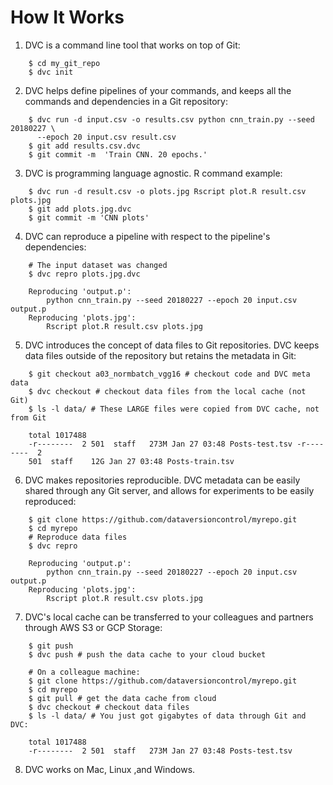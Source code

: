 # How It Works

1. DVC is a command line tool that works on top of Git:

```dvc
    $ cd my_git_repo
    $ dvc init
```

2. DVC helps define pipelines of your commands, and keeps all the commands and
dependencies in a Git repository:

```dvc
    $ dvc run -d input.csv -o results.csv python cnn_train.py --seed 20180227 \
      --epoch 20 input.csv result.csv
    $ git add results.csv.dvc
    $ git commit -m  'Train CNN. 20 epochs.'
```

3. DVC is programming language agnostic. R command example:

```dvc
    $ dvc run -d result.csv -o plots.jpg Rscript plot.R result.csv plots.jpg
    $ git add plots.jpg.dvc
    $ git commit -m 'CNN plots'
```

4. DVC can reproduce a pipeline with respect to the pipeline's dependencies:

```dvc
    # The input dataset was changed
    $ dvc repro plots.jpg.dvc

    Reproducing 'output.p':
        python cnn_train.py --seed 20180227 --epoch 20 input.csv output.p
    Reproducing 'plots.jpg':
        Rscript plot.R result.csv plots.jpg
```

5. DVC introduces the concept of data files to Git repositories. DVC keeps data
files outside of the repository but retains the metadata in Git:

```dvc
    $ git checkout a03_normbatch_vgg16 # checkout code and DVC meta data
    $ dvc checkout # checkout data files from the local cache (not Git)
    $ ls -l data/ # These LARGE files were copied from DVC cache, not from Git

    total 1017488
    -r--------  2 501  staff   273M Jan 27 03:48 Posts-test.tsv -r--------  2
    501  staff    12G Jan 27 03:48 Posts-train.tsv
```

6. DVC makes repositories reproducible. DVC metadata can be easily shared
through any Git server, and allows for experiments to be easily reproduced:

```dvc
    $ git clone https://github.com/dataversioncontrol/myrepo.git
    $ cd myrepo
    # Reproduce data files
    $ dvc repro

    Reproducing 'output.p':
        python cnn_train.py --seed 20180227 --epoch 20 input.csv output.p
    Reproducing 'plots.jpg':
        Rscript plot.R result.csv plots.jpg
```

7. DVC's local cache can be transferred to your colleagues and partners through
AWS S3 or GCP Storage:

```dvc
    $ git push
    $ dvc push # push the data cache to your cloud bucket

    # On a colleague machine:
    $ git clone https://github.com/dataversioncontrol/myrepo.git
    $ cd myrepo
    $ git pull # get the data cache from cloud
    $ dvc checkout # checkout data files
    $ ls -l data/ # You just got gigabytes of data through Git and DVC:

    total 1017488
    -r--------  2 501  staff   273M Jan 27 03:48 Posts-test.tsv
```

8. DVC works on Mac, Linux ,and Windows.

